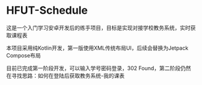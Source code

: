 # HFUT-Schedule
这是一个入门学习安卓开发后的练手项目，目标是实现对接学校教务系统，实时获取课程表
 
本项目采用纯Kotlin开发，第一版使用XML传统布局UI，后续会替换为Jetpack Compose布局
 
目前已完成第一阶段开发，可以输入学号密码登录，302 Found，第二阶段仍然在寻找思路：如何在登陆后获取教务系统-我的课表
